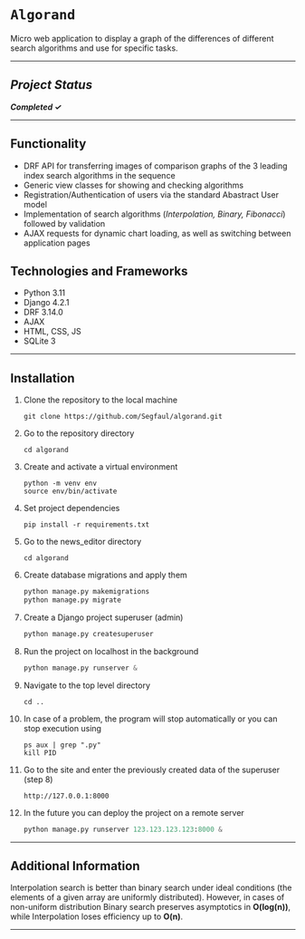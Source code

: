 # `Algorand`

Micro web application to display a graph of the differences of different search algorithms and use for specific tasks.

___

## *Project Status*

***Completed &#10003;***
___
## Functionality
- DRF API for transferring images of comparison graphs of the 3 leading index search algorithms in the sequence
- Generic view classes for showing and checking algorithms
- Registration/Authentication of users via the standard Abastract User model
- Implementation of search algorithms (*Interpolation, Binary, Fibonacci*) followed by validation
- AJAX requests for dynamic chart loading, as well as switching between application pages

## Technologies and Frameworks
- Python 3.11 
- Django 4.2.1
- DRF 3.14.0
- AJAX
- HTML, CSS, JS
- SQLite 3
___

## Installation

1. Clone the repository to the local machine

    ```shell
    git clone https://github.com/Segfaul/algorand.git
    ```

2. Go to the repository directory

    ```shell
    cd algorand
    ```

3. Create and activate a virtual environment

    ```shell
    python -m venv env
    source env/bin/activate
    ```

4. Set project dependencies

    ```shell
    pip install -r requirements.txt
    ```

5. Go to the news_editor directory

    ```
    cd algorand
    ```

6. Create database migrations and apply them

    ```python
    python manage.py makemigrations
    python manage.py migrate
    ```

7. Create a Django project superuser (admin)

    ```python
    python manage.py createsuperuser
    ```

9. Run the project on localhost in the background

    ```python
    python manage.py runserver &
    ```

10. Navigate to the top level directory

    ```shell
    cd ..
    ```

12. In case of a problem, the program will stop automatically or you can stop execution using

    ```shell
    ps aux | grep ".py"
    kill PID
    ```

13. Go to the site and enter the previously created data of the superuser (step 8)

    ```shell
    http://127.0.0.1:8000
    ```

14. In the future you can deploy the project on a remote server

    ```python
    python manage.py runserver 123.123.123.123:8000 &
    ```
___

## Additional Information

Interpolation search is better than binary search under ideal conditions (the elements of a given array are uniformly distributed). However, in cases of non-uniform distribution Binary search preserves asymptotics in **O(log(n))**, while Interpolation loses efficiency up to **O(n)**.
___
